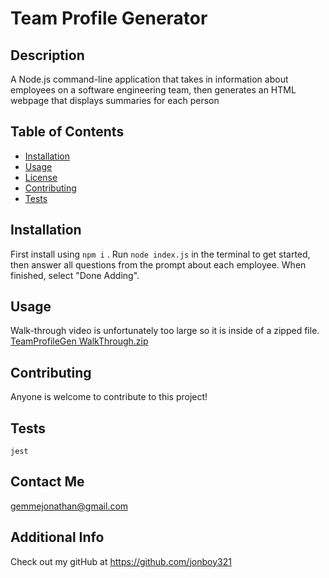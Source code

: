 # Team Profile Generator
  ## Description 
  A Node.js command-line application that takes in information about employees on a software engineering team, then generates an HTML webpage that displays summaries for each person
  ## Table of Contents
  * [Installation](#installation)
  * [Usage](#usage)
  * [License](#license)
  * [Contributing](#contributing)
  * [Tests](#tests)
  
  ## Installation 
  First install using ```npm i``` . Run ```node index.js``` in the terminal to get started, then answer all questions from the prompt about each employee. When finished, select "Done Adding".
  ## Usage 
  Walk-through video is unfortunately too large so it is inside of a zipped file.
  [TeamProfileGen WalkThrough.zip](https://github.com/jonboy321/Team-Profile-Generator/files/8759088/TeamProfileGen.WalkThrough.zip)

  ## Contributing 
  Anyone is welcome to contribute to this project!
  ## Tests
  ```jest```
  ## Contact Me
  gemmejonathan@gmail.com
  ## Additional Info
  Check out my gitHub at https://github.com/jonboy321
